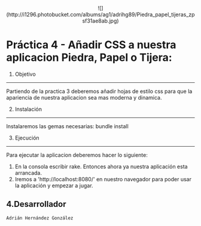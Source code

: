 <center>![](http://i1296.photobucket.com/albums/ag1/adrihg89/Piedra_papel_tijeras_zpsf31ae8ab.jpg)</center>

Práctica 4 - Añadir CSS a nuestra aplicacion Piedra, Papel o Tijera:
===========
 
1. Objetivo
-----------

Partiendo de la practica 3 deberemos añadir hojas de estilo css para que la apariencia de nuestra aplicacion sea mas moderna y dinamica.


2. Instalación
--------------

Instalaremos las gemas necesarias: bundle install

3. Ejecución
------------

Para ejecutar la aplicacion deberemos hacer lo siguiente:

1. En la consola escribir rake. Entonces ahora ya nuestra aplicación esta arrancada.
2. Iremos a 'http://localhost:8080/' en nuestro navegador para poder usar la aplicación y empezar a jugar.

4.Desarrollador
---------------

	Adrián Hernández González

